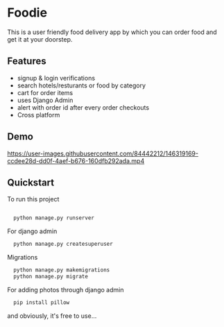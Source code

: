 
# Foodie

This is a user friendly food delivery app by which you can order food and get it at your doorstep.



## Features

- signup & login verifications
- search hotels/resturants or food by category
- cart for order items
- uses Django Admin
- alert with order id after every order checkouts
- Cross platform

## Demo



https://user-images.githubusercontent.com/84442212/146319169-ccdee28d-dd0f-4aef-b676-160dfb292ada.mp4
## Quickstart

To run this project 

```bash

  python manage.py runserver
```
For django admin

```bash
  python manage.py createsuperuser
```
Migrations 

```bash
  python manage.py makemigrations
  python manage.py migrate
```
For adding photos through django admin

```bash
  pip install pillow
```

and obviously, it's free to use...
